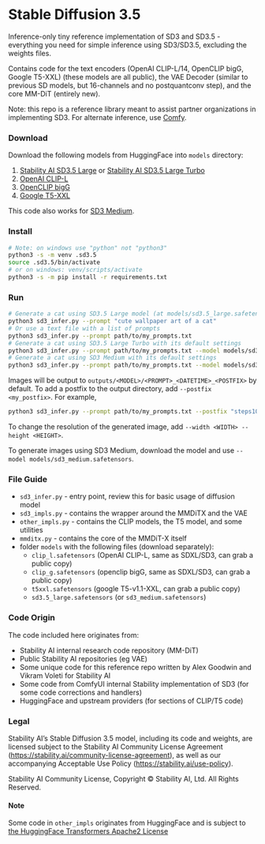 # Stable Diffusion 3.5

Inference-only tiny reference implementation of SD3 and SD3.5 - everything you need for simple inference using SD3/SD3.5, excluding the weights files.

Contains code for the text encoders (OpenAI CLIP-L/14, OpenCLIP bigG, Google T5-XXL) (these models are all public), the VAE Decoder (similar to previous SD models, but 16-channels and no postquantconv step), and the core MM-DiT (entirely new).

Note: this repo is a reference library meant to assist partner organizations in implementing SD3. For alternate inference, use [Comfy](https://github.com/comfyanonymous/ComfyUI).

### Download

Download the following models from HuggingFace into `models` directory:
1. [Stability AI SD3.5 Large](https://huggingface.co/stabilityai/stable-diffusion-3.5-large/blob/main/sd3.5_large.safetensors) or [Stability AI SD3.5 Large Turbo](https://huggingface.co/stabilityai/stable-diffusion-3.5-large-turbo/blob/main/sd3.5_large_turbo.safetensors)
2. [OpenAI CLIP-L](https://huggingface.co/stabilityai/stable-diffusion-3.5-large/blob/main/text_encoders/clip_l.safetensors)
3. [OpenCLIP bigG](https://huggingface.co/stabilityai/stable-diffusion-3.5-large/blob/main/text_encoders/clip_g.safetensors)
4. [Google T5-XXL](https://huggingface.co/stabilityai/stable-diffusion-3.5-large/blob/main/text_encoders/t5xxl_fp16.safetensors)

This code also works for [SD3 Medium](https://huggingface.co/stabilityai/stable-diffusion-3-medium/blob/main/sd3_medium.safetensors).

### Install

```sh
# Note: on windows use "python" not "python3"
python3 -s -m venv .sd3.5
source .sd3.5/bin/activate
# or on windows: venv/scripts/activate
python3 -s -m pip install -r requirements.txt
```

### Run

```sh
# Generate a cat using SD3.5 Large model (at models/sd3.5_large.safetensors) with its default settings
python3 sd3_infer.py --prompt "cute wallpaper art of a cat"
# Or use a text file with a list of prompts
python3 sd3_infer.py --prompt path/to/my_prompts.txt
# Generate a cat using SD3.5 Large Turbo with its default settings
python3 sd3_infer.py --prompt path/to/my_prompts.txt --model models/sd3.5_large_turbo.safetensors
# Generate a cat using SD3 Medium with its default settings
python3 sd3_infer.py --prompt path/to/my_prompts.txt --model models/sd3_medium.safetensors
```

Images will be output to `outputs/<MODEL>/<PROMPT>_<DATETIME>_<POSTFIX>` by default.
To add a postfix to the output directory, add `--postfix <my_postfix>`. For example,
```sh
python3 sd3_infer.py --prompt path/to/my_prompts.txt --postfix "steps100" --steps 100
```

To change the resolution of the generated image, add `--width <WIDTH> --height <HEIGHT>`.

To generate images using SD3 Medium, download the model and use `--model models/sd3_medium.safetensors`.

### File Guide

- `sd3_infer.py` - entry point, review this for basic usage of diffusion model
- `sd3_impls.py` - contains the wrapper around the MMDiTX and the VAE
- `other_impls.py` - contains the CLIP models, the T5 model, and some utilities
- `mmditx.py` - contains the core of the MMDiT-X itself
- folder `models` with the following files (download separately):
    - `clip_l.safetensors` (OpenAI CLIP-L, same as SDXL/SD3, can grab a public copy)
    - `clip_g.safetensors` (openclip bigG, same as SDXL/SD3, can grab a public copy)
    - `t5xxl.safetensors` (google T5-v1.1-XXL, can grab a public copy)
    - `sd3.5_large.safetensors` (or `sd3_medium.safetensors`)

### Code Origin

The code included here originates from:
- Stability AI internal research code repository (MM-DiT)
- Public Stability AI repositories (eg VAE)
- Some unique code for this reference repo written by Alex Goodwin and Vikram Voleti for Stability AI
- Some code from ComfyUI internal Stability implementation of SD3 (for some code corrections and handlers)
- HuggingFace and upstream providers (for sections of CLIP/T5 code)

### Legal

Stability AI’s Stable Diffusion 3.5 model, including its code and weights, are licensed subject to the Stability AI Community License Agreement (https://stability.ai/community-license-agreement), as well as our accompanying Acceptable Use Policy (https://stability.ai/use-policy).

Stability AI Community License, Copyright © Stability AI, Ltd. All Rights Reserved.

#### Note

Some code in `other_impls` originates from HuggingFace and is subject to [the HuggingFace Transformers Apache2 License](https://github.com/huggingface/transformers/blob/main/LICENSE)

